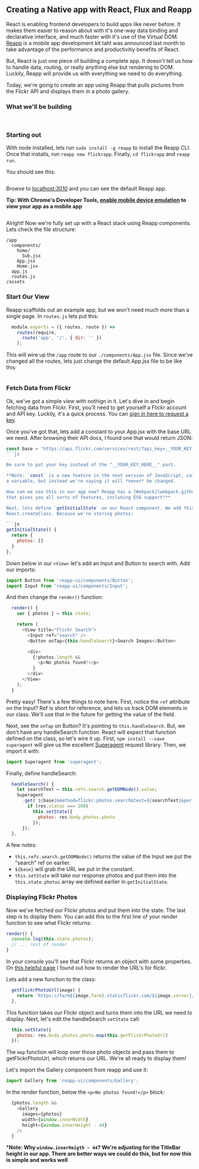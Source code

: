 ## Creating a Native app with React, Flux and Reapp

React is enabling frontend developers to build apps like never before. It makes
them easier to reason about with it's one-way data binding and declarative interface,
and much faster with it's use of the Virtual DOM. [Reapp](http://reapp.io) is a mobile
app development kit taht was announced last month to take advantage of the performance
and productivitiy benefits of React.

But, React is just one piece of building a complete app. It doesn't tell us how to handle
data, routing, or really anything else but rendering to DOM. Luckily, Reapp will provide us
with everything we need to do everything.

Today, we're going to create an app using Reapp that pulls pictures from the Flickr API
and displays them in a photo gallery.

### What we'll be building

![]()
![]()
![]()

### Starting out

With node installed, lets run `sudo install -g reapp` to install the Reapp CLI.
Once that installs, run `reapp new flickrapp`. Finally, `cd flickrapp` and `reapp run`.

You should see this:

![]()

Browse to [localhost:3010](http://localhost:3010) and you can see the default Reapp app.

**Tip: With Chrome's Developer Tools, [enable mobile device emulation](https://developer.chrome.com/devtools/docs/device-mode) to
view your app as a mobile app**

![]()

Alright! Now we're fully set up with a React stack using Reapp components. Lets check the file
structure:

```
/app
  components/
    home/
      Sub.jsx
    App.jsx
    Home.jsx
  app.js
  routes.js
/assets
```

### Start Our View

Reapp scaffolds out an example app, but we won't need much more than a single page. In `routes.js`
lets put this:

```js
  module.exports = ({ routes, route }) =>
    routes(require,
      route('app', '/', { dir: '' })
    );
```

This will wire up the `/app` route to our `./components/App.jsx` file. Since we've changed all the
routes, lets just change the default App.jsx file to be like this:

```js

```


### Fetch Data from Flickr

Ok, we've got a simple view with nothign in it. Let's dive in and begin fetching data from Flickr.
First, you'll need to get yourself a Flickr account and API key. Luckily, it's a quick process.
You can [sign in here to request a key](https://www.flickr.com/services/apps/create/noncommercial/?).

Once you've got that, lets add a constant to your App.jsx with the base URL we need. After
browsing their API docs, I found one that would return JSON:

```js
const base = 'https://api.flickr.com/services/rest/?api_key=__YOUR_KEY_HERE__&format=rest&format=json&nojsoncallback=1';
```js

Be sure to put your key instead of the "__YOUR_KEY_HERE__" part.

**Note: `const` is a new feature in the next version of JavaScript, called ES6. It's just like
a variable, but instead we're saying it will *never* be changed.

How can we use this in our app now? Reapp has a [Webpack](webpack.github.io) build system built in
that gives you all sorts of features, including ES6 support!**

Next, lets define `getInitialState` on our React component. We add this as the first property after
React.createClass. Because we're storing photos:

```js
getInitialState() {
  return {
    photos: []
  }
},
```

Down below in our `<View>` let's add an Input and Button to search with. Add our imports:

```js
import Button from 'reapp-ui/components/Button';
import Input from 'reapp-ui/components/Input';
```

And then change the `render()` function:

```js
  render() {
    var { photos } = this.state;

    return (
      <View title="Flickr Search">
        <Input ref="search" />
        <Button onTap={this.handleSearch}>Search Images</Button>

        <div>
          {!photos.length &&
            <p>No photos found!</p>
          }
        </div>
      </View>
    );
  }
```

Pretty easy! There's a few things to note here. First,  notice the `ref` attribute
on the Input? Ref is short for reference, and lets us track DOM elements in our class.
We'll use that in the future for getting the value of the field.

Next, see the `onTap` on Button? It's pointing to `this.handleSearch`.
But, we don't have any handleSearch function. React will expect that function defined on the
class, so let's wire it up. First, `npm install --save superagent` will give us the excellent
[Superagent]() request library. Then, we import it with:

```js
import Superagent from 'superagent';
```

Finally, define handleSearch:

```js
  handleSearch() {
    let searchText = this.refs.search.getDOMNode().value;
    Superagent
      .get(`${base}&method=flickr.photos.search&text=${searchText}&per_page=10&page=1`, res => {
        if (res.status === 200)
          this.setState({
            photos: res.body.photos.photo
          });
      });
  },
```

A few notes:

- `this.refs.search.getDOMNode()` returns the value of the Input we put the "search" ref on earlier.
- `${base}` will grab the URL we put in the constant.
- `this.setState` will take our response photos and put them into the `this.state.photos` array
we defined earlier in `getInitialState`.


### Displaying Flickr Photos

Now we've fetched our Flickr photos and put them into the state. The last step is to display them.
You can add this to the first line of your render function to see what Flickr returns:

```js
render() {
  console.log(this.state.photos);
  // ... rest of render
}
```

In your console you'll see that Flickr returns an object with some properties. On [this helpful page](https://www.flickr.com/services/api/misc.urls.html)
I found out how to render the URL's for flickr.

Lets add a new function to the class:

```js
  getFlickrPhotoUrl(image) {
    return `https://farm${image.farm}.staticflickr.com/${image.server}/${image.id}_${image.secret}.jpg`;
  },
```

This function takes our Flickr object and turns them into the URL we need to display.
Next, let's edit the handleSearch `setState` call:

```js
  this.setState({
    photos: res.body.photos.photo.map(this.getFlickrPhotoUrl)
  });
```

The `map` function will loop over those photo objects and pass them to getFlickrPhotoUrl,
which returns our URL. We're all ready to display them!

Let's import the Gallery component from reapp and use it:

```js
import Gallery from 'reapp-ui/components/Gallery';
```

In the render function, below the `<p>No photos found!</p>` block:

```js
  {photos.length &&
    <Gallery
      images={photos}
      width={window.innerWidth}
      height={window.innerHeight - 44}
    />
  }
```

***Note: Why `window.innerHeigth - 44`?
We're adjusting for the TitleBar height in our app. There are better
ways we could do this, but for now this is simple and works well**


